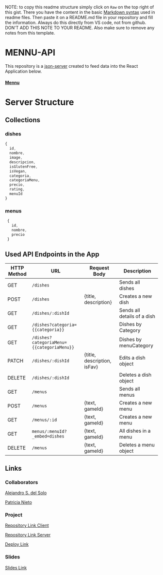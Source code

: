 NOTE: to copy this readme structure simply click on `Raw` on the top right of this gist. There you have the content in the basic [Markdown syntax](https://www.markdownguide.org/basic-syntax/) used in readme files. Then paste it on a README.md file in your repository and fill the information. Always do this directly from VS code, not from github. DON'T ADD THIS NOTE TO YOUR README. Also make sure to remove any notes from this template.

# MENNU-API

This repository is a [json-server](https://github.com/typicode/json-server) created to feed data into the React Application below.

#### [Mennu](https://github.com/as-Solo/mennu/tree/main)

# Server Structure

## Collections

### dishes

```javascript
{
  id,
  nombre,
  image,
  descripcion,
  isGlutenFree,
  isVegan,
  categoria,
  categoriaMenu,
  precio,
  rating,
  menuId   
}
```

### menus

```javascript
 {
   id,
   nombre,
   precio
 }
```

## Used API Endpoints in the App

| HTTP Method | URL                                       | Request Body                 | Description                                                    |
| ----------- | ---------------------------               | ---------------------------- | -------------------------------------------------------------- |
| GET         | `/dishes`                                 |                              | Sends all dishes                                               |
| POST        | `/dishes`                                 | {title, description}         | Creates a new dish                                             |
| GET         | `/dishes/:dishId`                         |                              | Sends all details of a dish                                    |
| GET         | `/dishes?categoria={{categoria}}`         |                              | Dishes by Category                                             |
| GET         | `/dishes?categoriaMenu={{categoriaMenu}}` |                              | Dishes by menuCategory                                         |
| PATCH       | `/dishes/:dishId`                         | {title, description, isFav}  | Edits a dish object                                            |
| DELETE      | `/dishes/:dishId`                         |                              | Deletes a dish object                                          |
| GET         | `/menus`                                  |                              | Sends all menus                                                |
| POST        | `/menus`                                  | {text, gameId}               | Creates a new menu                                             |
| GET         | `/menus/:id`                              | {text, gameId}               | Creates a new menu                                             |
| GET         |`menus/:menuId?_embed=dishes`              | {text, gameId}               | All dishes in a menu                                           |
| DELETE      | `/menus`                                  | {text, gameId}               | Deletes a menu object                                          |   

 
## Links

### Collaborators

[Alejandro S. del Solo](https://github.com/as-Solo)

[Patricia Nieto](https://github.com/PatriNieto)

### Project

[Repository Link Client](https://github.com/as-Solo/mennu)

[Repository Link Server](https://github.com/as-Solo/mennu-api)

[Deploy Link](https://mennu-ih.netlify.app/)


### Slides

[Slides Link](www.your-slides-url-here.com)
